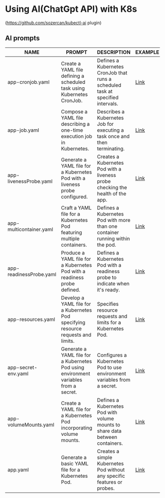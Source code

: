 # Using AI(ChatGpt API) with K8s
(https://github.com/sozercan/kubectl-ai plugin)



## AI prompts

| NAME                    | PROMPT                                                                               | DESCRIPTION                                                                     | EXAMPLE                              |
|-------------------------|--------------------------------------------------------------------------------------|---------------------------------------------------------------------------------|--------------------------------------|
| app-cronjob.yaml        | Create a YAML file defining a scheduled task using Kubernetes CronJob.               | Defines a Kubernetes CronJob that runs a scheduled task at specified intervals. | [Link](yaml/app-cronjob.yaml)        |
| app-job.yaml            | Compose a YAML file describing a one-time execution job in Kubernetes.               | Describes a Kubernetes Job for executing a task once and then terminating.      | [Link](yaml/app-job.yaml)            |
| app-livenessProbe.yaml  | Generate a YAML file for a Kubernetes Pod with a liveness probe configured.          | Creates a Kubernetes Pod with a liveness probe checking the health of the app.  | [Link](yaml/app-livenessProbe.yaml)  |
| app-multicontainer.yaml | Craft a YAML file for a Kubernetes Pod featuring multiple containers.                | Defines a Kubernetes Pod with more than one container running within the pod.   | [Link](yaml/app-multicontainer.yaml) |
| app-readinessProbe.yaml | Produce a YAML file for a Kubernetes Pod with a readiness probe defined.             | Defines a Kubernetes Pod with a readiness probe to indicate when it's ready.    | [Link](yaml/app-readinessProbe.yaml) |
| app-resources.yaml      | Develop a YAML file for a Kubernetes Pod specifying resource requests and limits.    | Specifies resource requests and limits for a Kubernetes Pod.                    | [Link](yaml/app-resources.yaml)      |
| app-secret-env.yaml     | Generate a YAML file for a Kubernetes Pod using environment variables from a secret. | Configures a Kubernetes Pod to use environment variables from a secret.         | [Link](yaml/app-secret-env.yaml)     |
| app-volumeMounts.yaml   | Create a YAML file for a Kubernetes Pod incorporating volume mounts.                 | Defines a Kubernetes Pod with volume mounts to share data between containers.   | [Link](yaml/app-volumeMounts.yaml)   |
| app.yaml                | Generate a basic YAML file for a Kubernetes Pod.                                     | Creates a simple Kubernetes Pod without any specific features or probes.        | [Link](yaml/app.yaml)                |
